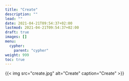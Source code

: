 ```yaml
---
title: "Create"
description: ""
lead: ""
date: 2021-04-21T09:54:37+02:00
lastmod: 2021-04-21T09:54:37+02:00
draft: true
images: []
menu: 
  cypher:
    parent: "cypher"
weight: 999
toc: true
---
```


{{< img src="create.jpg" alt="Create" caption="Create" >}}
